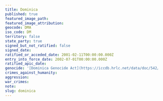 ```yaml
---
title: Dominica
published: true
featured_image_path:
featured_image_attribution:
geocode: DMA
iso_code: DM
territory: false
state_party: true
signed_but_not_ratified: false
signed_date:
ratified_or_acceded_date: 2001-02-11T00:00:00.000Z
entry_into_force_date: 2002-07-01T00:00:00.000Z
ratified_apic_date:
genocide: '[Dominica Genocide Act](https://iccdb.hrlc.net/data/doc/542/keyword/46/)'
crimes_against_humanity:
aggression:
war_crimes:
note:
slug: dominica
---
```



